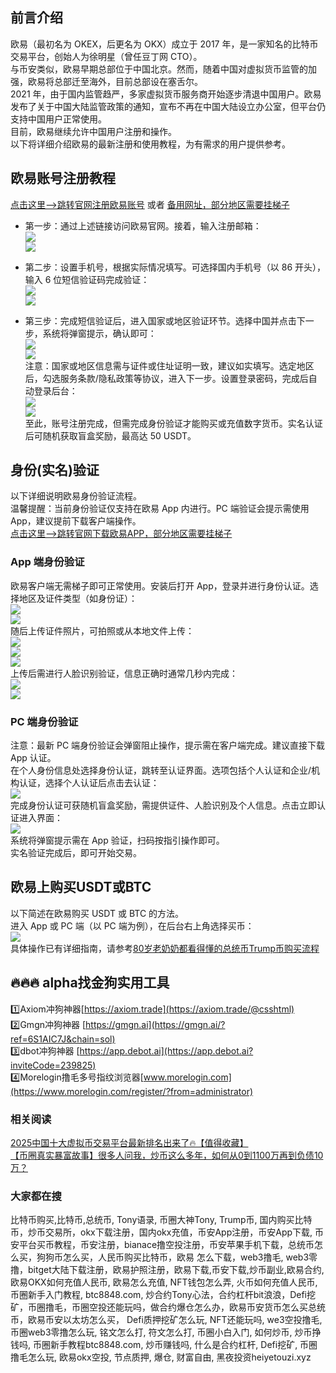 ## 前言介绍  
欧易（最初名为 OKEX，后更名为 OKX）成立于 2017 年，是一家知名的比特币交易平台，创始人为徐明星（曾任豆丁网 CTO）。  
与币安类似，欧易早期总部位于中国北京。然而，随着中国对虚拟货币监管的加强，欧易将总部迁至海外，目前总部设在塞舌尔。  
2021 年，由于国内监管趋严，多家虚拟货币服务商开始逐步清退中国用户。欧易发布了关于中国大陆监管政策的通知，宣布不再在中国大陆设立办公室，但平台仍支持中国用户正常使用。  
目前，欧易继续允许中国用户注册和操作。  
以下将详细介绍欧易的最新注册和使用教程，为有需求的用户提供参考。  

## 欧易账号注册教程  
 [点击这里–>跳转官网注册欧易账号](https://www.chouyi.world/zh-hans/join/18639032)  或者 [备用网址，部分地区需要挂梯子](https://www.okx.com/zh-hans/join/74873351)  

- 第一步：通过上述链接访问欧易官网。接着，输入注册邮箱：  
[![](https://ac63e02.webp.li/okx2.jpg)](https://btc8848.com/top-10-exchanges)  
[![](https://ac63e02.webp.li/okx3.jpg)](https://btc8848.com/top-10-exchanges)  

- 第二步：设置手机号，根据实际情况填写。可选择国内手机号（以 86 开头），输入 6 位短信验证码完成验证：  
[![](https://ac63e02.webp.li/okx4.jpg)](https://btc8848.com/top-10-exchanges)  
[![](https://ac63e02.webp.li/okx5.jpg)](https://btc8848.com/top-10-exchanges)  

- 第三步：完成短信验证后，进入国家或地区验证环节。选择中国并点击下一步，系统将弹窗提示，确认即可：  
[![](https://ac63e02.webp.li/okx6.jpg)](https://btc8848.com/top-10-exchanges)  
[![](https://ac63e02.webp.li/okx7.jpg)](https://btc8848.com/top-10-exchanges)  
注意：国家或地区信息需与证件或住址证明一致，建议如实填写。选定地区后，勾选服务条款/隐私政策等协议，进入下一步。设置登录密码，完成后自动登录后台：  
[![](https://ac63e02.webp.li/okx8.jpg)](https://btc8848.com/top-10-exchanges)  
[![](https://ac63e02.webp.li/okx9.jpg)](https://btc8848.com/top-10-exchanges)  
至此，账号注册完成，但需完成身份验证才能购买或充值数字货币。实名认证后可随机获取盲盒奖励，最高达 50 USDT。  

## 身份(实名)验证  
以下详细说明欧易身份验证流程。  
温馨提醒：当前身份验证仅支持在欧易 App 内进行。PC 端验证会提示需使用 App，建议提前下载客户端操作。  
 [点击这里–>跳转官网下载欧易APP，部分地区需要挂梯子](https://www.okx.com/cn/download)  

### App 端身份验证  
欧易客户端无需梯子即可正常使用。安装后打开 App，登录并进行身份认证。选择地区及证件类型（如身份证）：  
[![](https://ac63e02.webp.li/okx_app1.jpg)](https://btc8848.com/top-10-exchanges)  
[![](https://ac63e02.webp.li/okx_app2.jpg)](https://btc8848.com/top-10-exchanges)  
随后上传证件照片，可拍照或从本地文件上传：  
[![](https://ac63e02.webp.li/okx_app3.jpg)](https://btc8848.com/top-10-exchanges)  
[![](https://ac63e02.webp.li/okx_app4.jpg)](https://btc8848.com/top-10-exchanges)  
[![](https://ac63e02.webp.li/okx_app5.jpg)](https://btc8848.com/top-10-exchanges)  
上传后需进行人脸识别验证，信息正确时通常几秒内完成：  
[![](https://ac63e02.webp.li/okx_app6.jpg)](https://btc8848.com/top-10-exchanges)  
[![](https://ac63e02.webp.li/okx_app7.jpg)](https://btc8848.com/top-10-exchanges)  

### PC 端身份验证  
注意：最新 PC 端身份验证会弹窗阻止操作，提示需在客户端完成。建议直接下载 App 认证。  
在个人身份信息处选择身份认证，跳转至认证界面。选项包括个人认证和企业/机构认证，选择个人认证后点击去认证：  
[![](https://ac63e02.webp.li/okx10.jpg)](https://btc8848.com/top-10-exchanges)  
完成身份认证可获随机盲盒奖励，需提供证件、人脸识别及个人信息。点击立即认证进入界面：  
[![](https://ac63e02.webp.li/okx12.jpg)](https://btc8848.com/top-10-exchanges)  
系统将弹窗提示需在 App 验证，扫码按指引操作即可。  
实名验证完成后，即可开始交易。  

## 欧易上购买USDT或BTC  
以下简述在欧易购买 USDT 或 BTC 的方法。  
进入 App 或 PC 端（以 PC 端为例），在后台右上角选择买币：  
[![](https://ac63e02.webp.li/okx14.jpg)](https://btc8848.com/top-10-exchanges)  
具体操作已有详细指南，请参考[80岁老奶奶都看得懂的总统币Trump币购买流程](https://heiyetouzi.xyz/ouyi-trump/)  

## 🔥🔥🔥 alpha找金狗实用工具  
1️⃣Axiom冲狗神器[https://axiom.trade](https://axiom.trade/@csshtml)  
2️⃣Gmgn冲狗神器 [https://gmgn.ai](https://gmgn.ai/?ref=6S1AIC7J&chain=sol)  
3️⃣dbot冲狗神器 [https://app.debot.ai](https://app.debot.ai?inviteCode=239825)  
4️⃣Morelogin撸毛多号指纹浏览器[www.morelogin.com](https://www.morelogin.com/register/?from=administrator)  

### 相关阅读  
[2025中国十大虚拟币交易平台最新排名出来了🔥【值得收藏】](https://btc8848.com/top-10-exchanges/)  
[【币圈真实暴富故事】很多人问我，炒币这么多年，如何从0到1100万再到负债10万？](https://heiyetouzi.xyz/biquanstory001/)  

### 大家都在搜  
比特币购买,比特币,总统币, Tony语录, 币圈大神Tony, Trump币, 国内购买比特币，炒币交易所，okx下载注册，国内okx充值，币安App注册，币安App下载, 币安平台买币教程，币安注册，bianace撸空投注册，币安苹果手机下载，总统币怎么买，狗狗币怎么买，人民币购买比特币，欧易 怎么下载，web3撸毛, web3零撸，bitget大陆下载注册，欧易护照注册，欧易下载,币安下载,炒币副业,欧易合约, 欧易OKX如何充值人民币, 欧易怎么充值, NFT钱包怎么弄, 火币如何充值人民币, 币圈新手入门教程, btc8848.com, 炒合约Tony心法，合约杠杆bit浪浪，Defi挖矿，币圈撸毛，币圈空投还能玩吗，做合约爆仓怎么办，欧易币安货币怎么买总统币，欧易币安以太坊怎么买， Defi质押挖矿怎么玩, NFT还能玩吗, we3空投撸毛, 币圈web3零撸怎么玩, 铭文怎么打, 符文怎么打, 币圈小白入门, 如何炒币, 炒币挣钱吗, 币圈新手教程btc8848.com, 炒币赚钱吗, 什么是合约杠杆, Defi挖矿, 币圈撸毛怎么玩, 欧易okx空投, 节点质押, 爆仓, 财富自由, 黑夜投资heiyetouzi.xyz